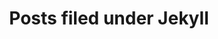 ---
tag: jekyll
permalink: blog/category/jekyll
title: Posts filed under Jekyll
paginate: true
paginate:
    per_page: 10
    category: illustration
---